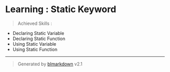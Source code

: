 # Learning : Static Keyword
> Achieved Skills :

+ Declaring Static Variable
+ Declaring Static Function
+ Using Static Variable
+ Using Static Function

---
> Generated by [blmarkdown](https://github.com/bearaujus/blmarkdown) v2.1